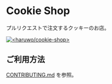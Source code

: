 # Cookie Shop

プルリクエストで注文するクッキーのお店。

[![<haruwo/cookie-shop>](https://circleci.com/gh/haruwo/cookie-shop.svg?style=svg)](https://app.circleci.com/pipelines/github/haruwo/cookie-shop)

## ご利用方法

[CONTRIBUTING.md](./CONTRIBUTING.md) を参照。

